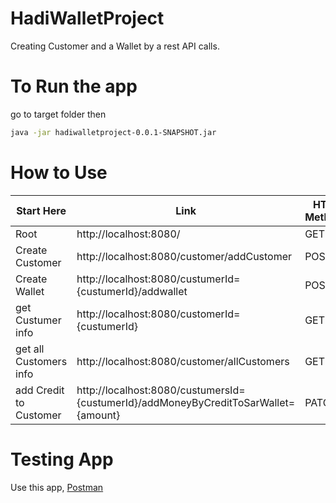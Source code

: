 # HadiWalletProject
Creating Customer and a Wallet by a rest API calls.

# To Run the app
go to target folder then
```sh
java -jar hadiwalletproject-0.0.1-SNAPSHOT.jar
```

# How to Use
| Start Here | Link |HTTP Methods|
| ------ | ------ | ------ |
|Root|http://localhost:8080/|GET|
|Create Customer|http://localhost:8080/customer/addCustomer|POST|
|Create Wallet|http://localhost:8080/custumerId={custumerId}/addwallet|POST|
|get Custumer info|http://localhost:8080/customerId={custumerId}|GET|
|get all Customers info|http://localhost:8080/customer/allCustomers|GET|
|add Credit to Customer|http://localhost:8080/custumersId={custumerId}/addMoneyByCreditToSarWallet={amount}|PATCH|


# Testing App
Use this app, [Postman](https://www.getpostman.com/)
